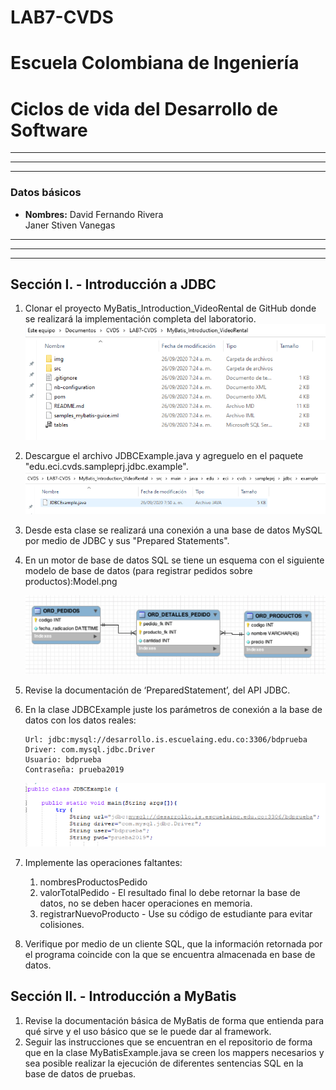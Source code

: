 # LAB7-CVDS
# Escuela Colombiana de Ingeniería
# Ciclos de vida del Desarrollo de Software

**********************************************************
----------------------------------------------------------
**********************************************************
### Datos básicos
 * **Nombres:** David Fernando Rivera\
				Janer Stiven Vanegas
				
				
**********************************************************
----------------------------------------------------------
**********************************************************

## Sección I. - Introducción a JDBC
1. Clonar el proyecto MyBatis_Introduction_VideoRental de GitHub donde se realizará la implementación completa del laboratorio.
	![alt](resources/Clonado.PNG)
2. Descargue el archivo JDBCExample.java y agreguelo en el paquete "edu.eci.cvds.sampleprj.jdbc.example".
	![alt](resources/JDBCE.PNG)
3. Desde esta clase se realizará una conexión a una base de datos MySQL por medio de JDBC y sus "Prepared Statements".

4. En un motor de base de datos SQL se tiene un esquema con el siguiente modelo de base de datos (para registrar pedidos sobre productos):Model.png
	
	![alt](resources/RMODEL.png)



5. Revise la documentación de ‘PreparedStatement’, del API JDBC.
6. En la clase JDBCExample juste los parámetros de conexión a la base de datos con los datos reales:
	```
	Url: jdbc:mysql://desarrollo.is.escuelaing.edu.co:3306/bdprueba
	Driver: com.mysql.jdbc.Driver
	Usuario: bdprueba
	Contraseña: prueba2019
	```
	![alt](resources/Punto6.PNG)
	
7. Implemente las operaciones faltantes:
	1. nombresProductosPedido
	2. valorTotalPedido - El resultado final lo debe retornar la base de datos, no se deben hacer operaciones en memoria.
	3. registrarNuevoProducto - Use su código de estudiante para evitar colisiones.
8. Verifique por medio de un cliente SQL, que la información retornada por el programa coincide con la que se encuentra almacenada en base de datos.

## Sección II. - Introducción a MyBatis
1. Revise la documentación básica de MyBatis de forma que entienda para qué sirve y el uso básico que se le puede dar al framework.
2. Seguir las instrucciones que se encuentran en el repositorio de forma que en la clase MyBatisExample.java se creen los mappers necesarios y sea posible realizar la ejecución de diferentes sentencias SQL en la base de datos de pruebas.